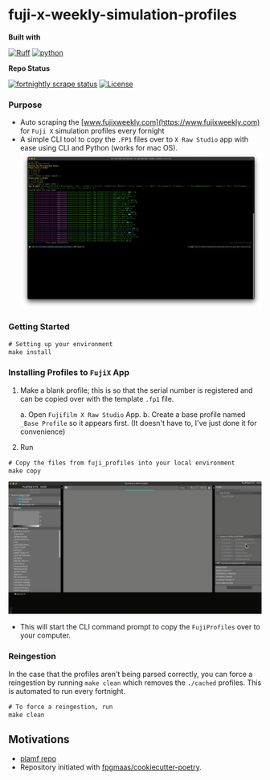 # fuji-x-weekly-simulation-profiles

**Built with**

[![Ruff](https://img.shields.io/endpoint?url=https://raw.githubusercontent.com/astral-sh/ruff/main/assets/badge/v2.json)](https://github.com/astral-sh/ruff)
[![python](https://img.shields.io/badge/Python-3.11-3776AB.svg?style=flat&logo=python&logoColor=white)](https://www.python.org)

**Repo Status**

[![fortnightly scrape status](https://img.shields.io/github/actions/workflow/status/namtonthat/fuji-x-weekly-simulation-profiles/on-fortnightly-scrape.yml?branch=main)](https://github.com/namtonthat/fuji-x-weekly-simulation-profiles/actions/workflows/on-fornightly-scrape.yml?query=branch%3Amain)
[![License](https://img.shields.io/github/license/namtonthat/fuji-x-weekly-simulation-profiles)](https://img.shields.io/github/license/namtonthat/fuji-x-weekly-simulation-profiles)

### Purpose

- Auto scraping the [www.fujixweekly.com](https://www.fujixweekly.com) for `Fuji X` simulation profiles every fornight
- A simple CLI tool to copy the `.FP1` files over to `X Raw Studio` app with ease using CLI and Python (works for mac OS).
  ![CLI screenshot](media/cli-screenshot.png)

### Getting Started

```
# Setting up your environment
make install
```

### Installing Profiles to `FujiX` App

1. Make a blank profile; this is so that the serial number is registered and can be copied over with the template `.fp1` file.

   a. Open `Fujifilm X Raw Studio` App.
   b. Create a base profile named `_Base Profile` so it appears first. (It doesn't have to, I've just done it for convenience)

2. Run

```
# Copy the files from fuji_profiles into your local environment
make copy
```

![CLI in action](media/cli-full.gif)

- This will start the CLI command prompt to copy the `FujiProfiles` over to your computer.

### Reingestion

In the case that the profiles aren't being parsed correctly, you can force a reingestion by running `make clean` which removes the `./cached` profiles. This is automated to run every fortnight.

```
# To force a reingestion, run
make clean
```

## Motivations

- [plamf repo](https://github.com/plamf/fuji-x-weekly-simulation-profiles)
- Repository initiated with [fpgmaas/cookiecutter-poetry](https://github.com/fpgmaas/cookiecutter-poetry).

